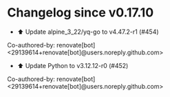 # Changelog since v0.17.10
- ⬆️ Update alpine_3_22/yq-go to v4.47.2-r1 (#454)

Co-authored-by: renovate[bot] <29139614+renovate[bot]@users.noreply.github.com> 
- ⬆️ Update Python to v3.12.12-r0 (#452)

Co-authored-by: renovate[bot] <29139614+renovate[bot]@users.noreply.github.com> 
